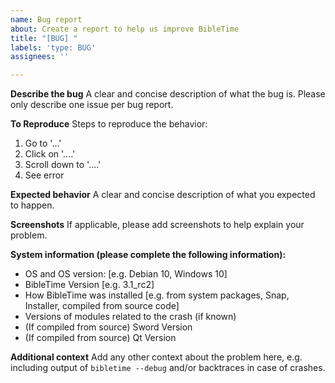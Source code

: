 ```yaml
---
name: Bug report
about: Create a report to help us improve BibleTime
title: "[BUG] "
labels: 'type: BUG'
assignees: ''

---
```


**Describe the bug**
A clear and concise description of what the bug is. Please only describe one issue per bug report.

**To Reproduce**
Steps to reproduce the behavior:
1. Go to '...'
2. Click on '....'
3. Scroll down to '....'
4. See error

**Expected behavior**
A clear and concise description of what you expected to happen.

**Screenshots**
If applicable, please add screenshots to help explain your problem.

**System information (please complete the following information):**
 - OS and OS version: [e.g. Debian 10, Windows 10]
 - BibleTime Version [e.g. 3.1_rc2]
 - How BibleTime was installed [e.g. from system packages, Snap, Installer, compiled from source code]
 - Versions of modules related to the crash (if known)
 - (If compiled from source) Sword Version
 - (If compiled from source) Qt Version

**Additional context**
Add any other context about the problem here, e.g. including output of `bibletime --debug` and/or backtraces in case of crashes.
